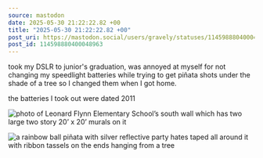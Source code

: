 ```yaml
---
source: mastodon
date: 2025-05-30 21:22:22.82 +00
title: "2025-05-30 21:22:22.82 +00"
post_uri: https://mastodon.social/users/gravely/statuses/114598880400048963
post_id: 114598880400048963
---
```

took my DSLR to junior's graduation, was annoyed at myself for not changing my speedlight batteries while trying to get piñata shots under the shade of a tree so I changed them when I got home.

the batteries I took out were dated 2011


![photo of Leonard Flynn Elementary School’s south wall which has two large two story 20’ x 20’ murals on it ](/images/114598879737662972.jpeg)

![a rainbow ball piñata with silver reflective party hates taped all around it with ribbon tassels on the ends hanging from a tree](/images/114598880116935753.jpeg)

